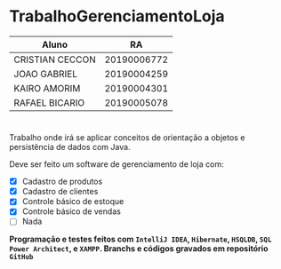 # TrabalhoGerenciamentoLoja

| Aluno           | RA          |
|-----------------|-------------|
| CRISTIAN CECCON | 20190006772 |
| JOAO GABRIEL    | 20190004259 |
| KAIRO AMORIM    | 20190004301 |
| RAFAEL BICARIO  | 20190005078 |
#
Trabalho onde irá se aplicar conceitos de orientação a objetos e persistência de dados com Java.


Deve ser feito um software de gerenciamento de loja com:

- [x] Cadastro de produtos
- [x] Cadastro de clientes
- [x] Controle básico de estoque
- [x] Controle básico de vendas
- [ ] Nada 

**Programação e testes feitos com ```IntelliJ IDEA```, ```Hibernate```, ```HSQLDB```, ```SQL Power Architect```, e ```XAMPP```. Branchs e códigos gravados em repositório ```GitHub```**
